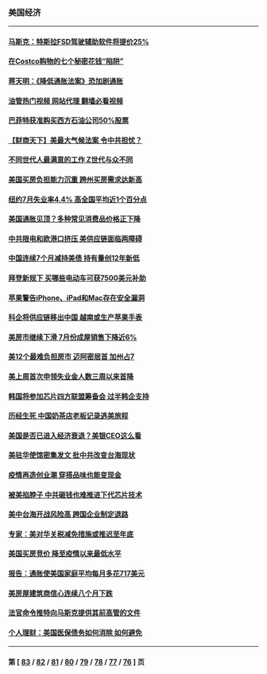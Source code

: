 ### 美国经济
---
#### [马斯克：特斯拉FSD驾驶辅助软件将提价25%](../../pages/ncid1078158/n13807264.md?08220845) 
#### [在Costco购物的七个秘密花钱“陷阱”](../../pages/ncid1078158/n13806268.md?08220845) 
#### [蒋天明：《降低通胀法案》恐加剧通胀](../../pages/ncid1078158/n13806996.md?08220845) 
#### [油管热门视频 网站代理 翻墙必看视频](http://209.222.30.114:81/youtube.html?08220845)
#### [巴菲特获准购买西方石油公司50%股票](../../pages/ncid1078158/n13806796.md?08220845) 
#### [【财商天下】美最大气候法案 令中共担忧？](../../pages/ncid1078158/n13806783.md?08220845) 
#### [不同世代人最满意的工作 Z世代与众不同](../../pages/ncid1078158/n13804109.md?08220845) 
#### [美国买房负担能力沉重 跨州买房需求达新高](../../pages/ncid1078158/n13806456.md?08220845) 
#### [纽约7月失业率4.4% 高全国平均近1个百分点](../../pages/ncid1078158/n13806417.md?08220845) 
#### [美国通胀见顶？多种常见消费品价格正下降](../../pages/ncid1078158/n13806334.md?08220845) 
#### [中共限电和欧港口挤压 美供应链面临两障碍](../../pages/ncid1078158/n13804883.md?08220845) 
#### [中国连续7个月减持美债 持有量创12年新低](../../pages/ncid1078158/n13805844.md?08220845) 
#### [拜登新规下 买哪些电动车可获7500美元补助](../../pages/ncid1078158/n13805753.md?08220845) 
#### [苹果警告iPhone、iPad和Mac存在安全漏洞](../../pages/ncid1078158/n13805570.md?08220845) 
#### [科企将供应链移出中国 越南或生产苹果手表](../../pages/ncid1078158/n13805458.md?08220845) 
#### [美房市继续下滑 7月份成屋销售下降近6%](../../pages/ncid1078158/n13805444.md?08220845) 
#### [美12个最难负担房市 迈阿密居首 加州占7](../../pages/ncid1078158/n13805531.md?08220845) 
#### [美上周首次申领失业金人数三周以来首降](../../pages/ncid1078158/n13805402.md?08220845) 
#### [韩国将参加芯片四方联盟筹备会 过半韩企支持](../../pages/ncid1078158/n13805246.md?08220845) 
#### [历经生死 中国奶茶店老板记录逃美旅程](../../pages/ncid1078158/n13805185.md?08220845) 
#### [美国是否已进入经济衰退？美银CEO这么看](../../pages/ncid1078158/n13805146.md?08220845) 
#### [美驻华使馆密集发文 批中共改变台海现状](../../pages/ncid1078158/n13805136.md?08220845) 
#### [疫情再造创业潮 穿搭品味也能变现金](../../pages/ncid1078158/n13804846.md?08220845) 
#### [被美掐脖子 中共砸钱也难推进下代芯片技术](../../pages/ncid1078158/n13804047.md?08220845) 
#### [美中台海开战风险高 跨国企业制定退路](../../pages/ncid1078158/n13804488.md?08220845) 
#### [专家：美对华关税减免措施或推迟至年底](../../pages/ncid1078158/n13804428.md?08220845) 
#### [美国买房竞价 降至疫情以来最低水平](../../pages/ncid1078158/n13804232.md?08220845) 
#### [报告：通胀使美国家庭平均每月多花717美元](../../pages/ncid1078158/n13804030.md?08220845) 
#### [美房屋建筑商信心连续八个月下跌](../../pages/ncid1078158/n13803285.md?08220845) 
#### [法官命令推特向马斯克提供其前高管的文件](../../pages/ncid1078158/n13803237.md?08220845) 
#### [个人理财：美国医保债务如何消除 如何避免](../../pages/ncid1078158/n13802360.md?08220845) 

---
#### 第 [ [83](./83.md?08220845) / [82](./82.md?08220845) / [81](./81.md?08220845) / [80](./80.md?08220845) / [79](./79.md?08220845) / [78](./78.md?08220845) / [77](./77.md?08220845) / [76](./76.md?08220845) ] 页
